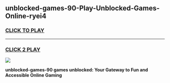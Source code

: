 
## unblocked-games-90-Play-Unblocked-Games-Online-ryei4
<h3>
<a href="https://premium76.site?title=unblocked-games-90&ref=25A">CLICK TO PLAY</a></h3>
<hr>

<h3>
<a href="https://premium76.site?title=unblocked-games-90&ref=25A">CLICK 2 PLAY</a>
  
</h3>

<a href="https://premium76.site?title=unblocked-games-90&ref=25A"><img src="https://clearcache.store/games.png"></a>


**unblocked-games-90 games unblocked: Your Gateway to Fun and Accessible Online Gaming**
